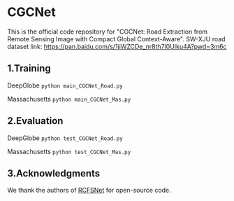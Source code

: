 # CGCNet
This is the official code repository for "CGCNet: Road Extraction from Remote Sensing Image  with Compact Global Context-Aware". 
SW-XJU road dataset link: https://pan.baidu.com/s/1jiWZCDe_nr8th7l0UIku4A?pwd=3m6c

## 1.Training
DeepGlobe
`python main_CGCNet_Road.py`

Massachusetts
`python main_CGCNet_Mas.py`

## 2.Evaluation
DeepGlobe
`python test_CGCNet_Road.py`

Massachusetts
`python test_CGCNet_Mas.py`

## 3.Acknowledgments
We thank the authors of [RCFSNet](https://github.com/CVer-Yang/RCFSNet) for open-source code.

